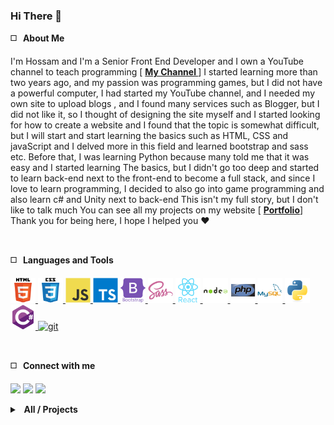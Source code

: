 ### Hi There 👋
<p><b>◻️&nbsp;&nbsp;&nbsp;About&nbsp;Me</b></p>
<p>
I'm Hossam and I'm a Senior Front End Developer and I own a YouTube channel to teach programming [ <a href="https://www.youtube.com/c/HossamGhallab"><b>My Channel </b></a>] I started learning more than two years ago, and my passion was programming games, but I did not have a powerful computer, I had started my YouTube channel, and I needed my own site to upload blogs , and I found many services such as Blogger, but I did not like it, so I thought of designing the site myself and I started looking for how to create a website and I found that the topic is somewhat difficult, but I will start and start learning the basics such as HTML, CSS and javaScript and I delved more in this field and learned bootstrap and sass etc. Before that, I was learning Python because many told me that it was easy and I started learning The basics, but I didn't go too deep and started to learn back-end next to the front-end to become a full stack, and since I love to learn programming, I decided to also go into game programming and also learn c# and Unity next to back-end This isn't my full story, but I don't like to talk much You can see all my projects on my website [ <a href="https://hossam-ghallab.github.io/hossamghallab/"><b>Portfolio</b></a>]
Thank you for being here, I hope I helped you ❤️
</p>

<br>
<P><b>◻️&nbsp;&nbsp;&nbsp;Languages&nbsp;and&nbsp;Tools</b></p>
<p align="left">
<a href="https://www.w3schools.com/html/" target="_blank"> <img src="https://raw.githubusercontent.com/devicons/devicon/master/icons/html5/html5-original-wordmark.svg" alt="html5" width="40" height="40"/> </a><a href="https://www.w3schools.com/css/" target="_blank"> <img src="https://raw.githubusercontent.com/devicons/devicon/master/icons/css3/css3-original-wordmark.svg" alt="css3" width="40" height="40"/> </a> <a href="https://developer.mozilla.org/en-US/docs/Web/JavaScript" target="_blank"> <img src="https://raw.githubusercontent.com/devicons/devicon/master/icons/javascript/javascript-original.svg" alt="javascript" width="40" height="40"/> </a><a href="https://www.typescriptlang.org/" target="_blank"> <img src="https://raw.githubusercontent.com/devicons/devicon/master/icons/typescript/typescript-original.svg" alt="typescript" width="40" height="40"/> </a><a href="https://getbootstrap.com" target="_blank"> <img src="https://raw.githubusercontent.com/devicons/devicon/master/icons/bootstrap/bootstrap-plain-wordmark.svg" alt="bootstrap" width="40" height="40"/> </a><a href="https://sass-lang.com" target="_blank"> <img src="https://raw.githubusercontent.com/devicons/devicon/master/icons/sass/sass-original.svg" alt="sass" width="40" height="40"/> </a><a href="https://reactjs.org/" target="_blank"> <img src="https://raw.githubusercontent.com/devicons/devicon/master/icons/react/react-original-wordmark.svg" alt="react" width="40" height="40"/> </a><a href="https://nodejs.org" target="_blank"> <img src="https://raw.githubusercontent.com/devicons/devicon/master/icons/nodejs/nodejs-original-wordmark.svg" alt="nodejs" width="40" height="40"/> </a><a href="https://www.php.net" target="_blank"> <img src="https://raw.githubusercontent.com/devicons/devicon/master/icons/php/php-original.svg" alt="php" width="40" height="40"/> </a><a href="https://www.mysql.com/" target="_blank"> <img src="https://raw.githubusercontent.com/devicons/devicon/master/icons/mysql/mysql-original-wordmark.svg" alt="mysql" width="40" height="40"/> </a><a href="https://www.python.org" target="_blank"> <img src="https://raw.githubusercontent.com/devicons/devicon/master/icons/python/python-original.svg" alt="python" width="40" height="40"/> </a> <a href="[https://www.python.org](https://docs.microsoft.com/en-us/dotnet/csharp/)" target="_blank"> <img src="https://raw.githubusercontent.com/devicons/devicon/master/icons/csharp/csharp-original.svg" alt="csharp" width="40" height="40"/> </a><a href="https://git-scm.com/" target="_blank"> <img src="https://www.vectorlogo.zone/logos/git-scm/git-scm-icon.svg" alt="git" width="40" height="40"/> </a>
</p>

<br>
<P><b>◻️&nbsp;&nbsp;&nbsp;Connect&nbsp;with&nbsp;me</b></p>
<p>
    <a href="https://www.linkedin.com/in/hossam-ghallab"><img src="https://img.shields.io/badge/linkedin-%230177B5?style=flat&logo=linkedin&logoColor=white"/></a>
    <a href="https://www.facebook.com/HosGhallab"><img src="https://img.shields.io/badge/facebook-%234267B2?style=flat&logo=facebook&logoColor=white"/></a>
    <a href="https://www.youtube.com/c/HossamGhallab"><img src="https://img.shields.io/badge/youtube-%23FF0000?style=flat&logo=youtube&logoColor=white"/></a>
</p>

</details>

<details>
  <summary><b>&nbsp;&nbsp;All&nbsp;/&nbsp;Projects</b></summary>
  <br/>
    
</details>
